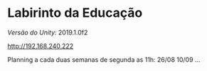 # Labirinto da Educação

*Versão do Unity:* 2019.1.0f2

http://192.168.240.222

Planning a cada duas semanas de segunda as 11h:
 26/08
 10/09
 ...